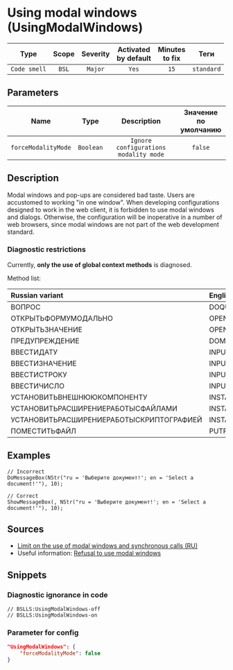 # Using modal windows (UsingModalWindows)

|     Type     | Scope | Severity | Activated<br>by default | Minutes<br>to fix |    Теги    |
|:------------:|:-----:|:--------:|:-----------------------------:|:-----------------------:|:----------:|
| `Code smell` | `BSL` | `Major`  |             `Yes`             |          `15`           | `standard` |

## Parameters


|        Name         |   Type    |              Description              | Значение<br>по умолчанию |
|:-------------------:|:---------:|:-------------------------------------:|:------------------------------:|
| `forceModalityMode` | `Boolean` | `Ignore configurations modality mode` |            `false`             |
<!-- Блоки выше заполняются автоматически, не трогать -->
## Description

Modal windows and pop-ups are considered bad taste. Users are accustomed to working "in one window". When developing configurations designed to work in the web client, it is forbidden to use modal windows and dialogs. Otherwise, the configuration will be inoperative in a number of web browsers, since modal windows are not part of the web development standard.

### Diagnostic restrictions

Currently, **only the use of global context methods** is diagnosed.

Method list:

| Russian variant                          | English variant            |
|:---------------------------------------- |:-------------------------- |
| ВОПРОС                                   | DOQUERYBOX                 |
| ОТКРЫТЬФОРМУМОДАЛЬНО                     | OPENFORMMODAL              |
| ОТКРЫТЬЗНАЧЕНИЕ                          | OPENVALUE                  |
| ПРЕДУПРЕЖДЕНИЕ                           | DOMESSAGEBOX               |
| ВВЕСТИДАТУ                               | INPUTDATE                  |
| ВВЕСТИЗНАЧЕНИЕ                           | INPUTVALUE                 |
| ВВЕСТИСТРОКУ                             | INPUTSTRING                |
| ВВЕСТИЧИСЛО                              | INPUTNUMBER                |
| УСТАНОВИТЬВНЕШНЮЮКОМПОНЕНТУ              | INSTALLADDIN               |
| УСТАНОВИТЬРАСШИРЕНИЕРАБОТЫСФАЙЛАМИ       | INSTALLFILESYSTEMEXTENSION |
| УСТАНОВИТЬРАСШИРЕНИЕРАБОТЫСКРИПТОГРАФИЕЙ | INSTALLCRYPTOEXTENSION     |
| ПОМЕСТИТЬФАЙЛ                            | PUTFILE                    |

## Examples

```bsl
// Incorrect
DoMessageBox(NStr("ru = 'Выберите документ!'; en = 'Select a document!'"), 10);

// Correct
ShowMessageBox(, NStr("ru = 'Выберите документ!'; en = 'Select a document!'"), 10);
```

## Sources

* [Limit on the use of modal windows and synchronous calls (RU)](https://its.1c.ru/db/v8std/content/703/hdoc/)
* Useful information: [Refusal to use modal windows](https://its.1c.ru/db/metod8dev#content:5272:hdoc)

## Snippets

<!-- Блоки ниже заполняются автоматически, не трогать -->
### Diagnostic ignorance in code

```bsl
// BSLLS:UsingModalWindows-off
// BSLLS:UsingModalWindows-on
```

### Parameter for config

```json
"UsingModalWindows": {
    "forceModalityMode": false
}
```
